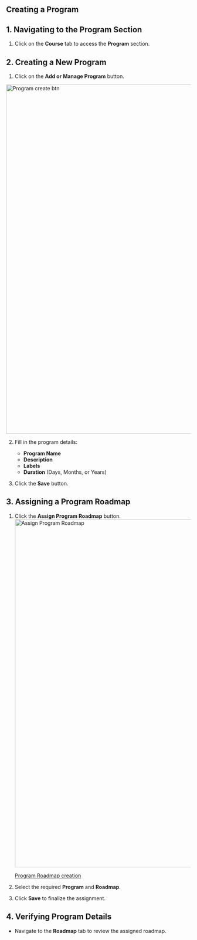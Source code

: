 ## **Creating a Program**  

## **1. Navigating to the Program Section**  
1. Click on the **Course** tab to access the **Program** section.  

## **2. Creating a New Program**  
1. Click on the **Add or Manage Program** button.
<img width="953" alt="Program create btn" src="https://github.com/user-attachments/assets/1eefd689-6bd4-4264-a0a9-8b126b86be68" />

2. Fill in the program details:  
   - **Program Name**  
   - **Description**  
   - **Labels**  
   - **Duration** (Days, Months, or Years)

3. Click the **Save** button.  

## **3. Assigning a Program Roadmap**  
1. Click the **Assign Program Roadmap** button. <img width="950" alt="Assign Program Roadmap" src="https://github.com/user-attachments/assets/124b2c12-8d90-4ebd-9164-89b0feeba9fa" />

   <p><a href='/Program Roadmap.md'>Program Roadmap creation</a></p>
3. Select the required **Program** and **Roadmap**.  
4. Click **Save** to finalize the assignment.  

## **4. Verifying Program Details**  
- Navigate to the **Roadmap** tab to review the assigned roadmap.  
